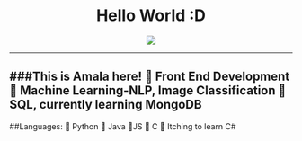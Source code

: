 <div align="center">
  <h1>Hello World :D</h1>
  <img src="https://media.giphy.com/media/uB86ZyWQsnFSGYe2sA/giphy.gif">
 </div>
 
  ---
  ###This is Amala here! 
  :speech_balloon: Front End Development
  :speech_balloon: Machine Learning-NLP, Image Classification
  :speech_balloon:SQL, currently learning MongoDB
  ---
  ##Languages:
  :speech_balloon: Python
  :speech_balloon: Java
  :speech_balloon:JS
  :speech_balloon: C
  :speech_balloon: Itching to learn C#
 </div>
 
